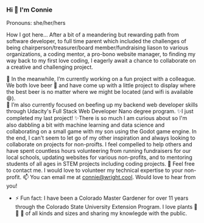 ### Hi 👋  I'm Connie
Pronouns: she/her/hers

How I got here...
After a bit of a meandering but rewarding path from software developer, to full time parent which included the challenges of being chairperson/treasurer/board member/fundraising liason to various organizations, a coding mentor, a pro-bono website manager, to finding my way back to my first love coding,  I eagerly await a chance to collaborate on a creative and challenging project.

🔭 In the meanwhile, I’m currently working on a fun project with a colleague.  We both love beer 🍺 and have come up with a little project to display where the best beer is no matter where we might be located (and wifi is available 😄).  
🌱 I’m also currently focused on beefing up my backend web developer skills through Udacity's Full Stack Web Developer Nano degree program. ✨I just completed my last project! ✨There is so much I am curious about so I'm also dabbling a bit with machine learning and data science and collaborating on a small game with my son using the Godot game engine.
In the end, I can't seem to let go of my other inspiration and always looking to collaborate on projects for non-proifts.  I feel compelled to help others and have spent countless hours volunteering from running fundraisers for our local schools, updating websites for various non-profits, and to mentoring students of all ages in STEM projects including coding projects.
💬 Feel free to contact me.  I would love to volunteer my technical expertise to your non-profit. 📫 You can email me at connie@wright.cool.  Would love to hear from you!

- ⚡ Fun fact: I have been a Colorado Master Gardener for over 11 years through the Colorado State University Extension Program. I love plants 🌿 🌳 🌸 of all kinds and sizes and sharing my knowlegde with the public.

